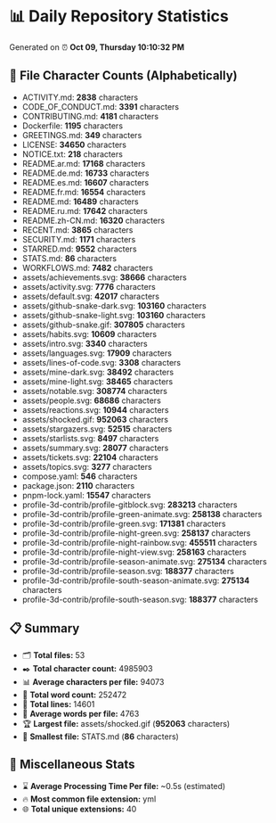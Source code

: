 # 📊 Daily Repository Statistics
Generated on ⏰ **Oct 09, Thursday 10:10:32 PM**

## 📂 File Character Counts (Alphabetically)
- ACTIVITY.md: **2838** characters
- CODE_OF_CONDUCT.md: **3391** characters
- CONTRIBUTING.md: **4181** characters
- Dockerfile: **1195** characters
- GREETINGS.md: **349** characters
- LICENSE: **34650** characters
- NOTICE.txt: **218** characters
- README.ar.md: **17168** characters
- README.de.md: **16733** characters
- README.es.md: **16607** characters
- README.fr.md: **16554** characters
- README.md: **16489** characters
- README.ru.md: **17642** characters
- README.zh-CN.md: **16320** characters
- RECENT.md: **3865** characters
- SECURITY.md: **1171** characters
- STARRED.md: **9552** characters
- STATS.md: **86** characters
- WORKFLOWS.md: **7482** characters
- assets/achievements.svg: **38666** characters
- assets/activity.svg: **7776** characters
- assets/default.svg: **42017** characters
- assets/github-snake-dark.svg: **103160** characters
- assets/github-snake-light.svg: **103160** characters
- assets/github-snake.gif: **307805** characters
- assets/habits.svg: **10609** characters
- assets/intro.svg: **3340** characters
- assets/languages.svg: **17909** characters
- assets/lines-of-code.svg: **3308** characters
- assets/mine-dark.svg: **38492** characters
- assets/mine-light.svg: **38465** characters
- assets/notable.svg: **308774** characters
- assets/people.svg: **68686** characters
- assets/reactions.svg: **10944** characters
- assets/shocked.gif: **952063** characters
- assets/stargazers.svg: **52515** characters
- assets/starlists.svg: **8497** characters
- assets/summary.svg: **28077** characters
- assets/tickets.svg: **22104** characters
- assets/topics.svg: **3277** characters
- compose.yaml: **546** characters
- package.json: **2110** characters
- pnpm-lock.yaml: **15547** characters
- profile-3d-contrib/profile-gitblock.svg: **283213** characters
- profile-3d-contrib/profile-green-animate.svg: **258138** characters
- profile-3d-contrib/profile-green.svg: **171381** characters
- profile-3d-contrib/profile-night-green.svg: **258137** characters
- profile-3d-contrib/profile-night-rainbow.svg: **455511** characters
- profile-3d-contrib/profile-night-view.svg: **258163** characters
- profile-3d-contrib/profile-season-animate.svg: **275134** characters
- profile-3d-contrib/profile-season.svg: **188377** characters
- profile-3d-contrib/profile-south-season-animate.svg: **275134** characters
- profile-3d-contrib/profile-south-season.svg: **188377** characters

## 📋 Summary
- 🗂️ **Total files:** 53
- ✒️ **Total character count:** 4985903
- 📊 **Average characters per file:** 94073
- 📝 **Total word count:** 252472
- 🧾 **Total lines:** 14601
- 📐 **Average words per file:** 4763
- 🏆 **Largest file:** assets/shocked.gif (**952063** characters)
- 🥉 **Smallest file:** STATS.md (**86** characters)

## 🌟 Miscellaneous Stats
- ⌛ **Average Processing Time Per file:** ~0.5s (estimated)
- 🔥 **Most common file extension:** yml
- 🌐 **Total unique extensions:** 40
